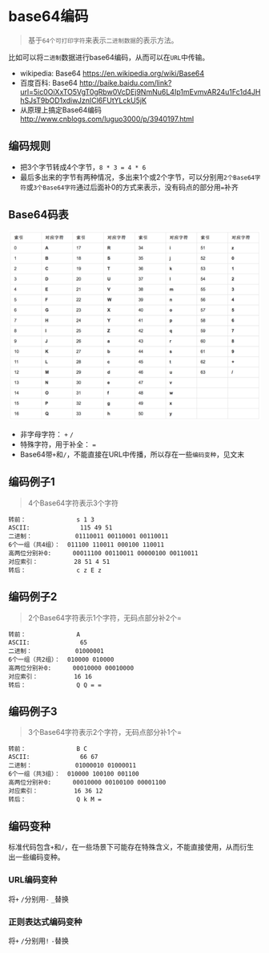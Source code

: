 # base64编码

> 基于`64个可打印字符`来表示`二进制数据`的表示方法。

比如可以将`二进制`数据进行base64编码，从而可以在`URL`中传输。

* wikipedia: Base64 <https://en.wikipedia.org/wiki/Base64>
* 百度百科: Base64 <http://baike.baidu.com/link?url=5ic0OiXxTO5VgT0gRbw0VcDEj9NmNu6L4Ip1mEvmvAR24u1Fc1d4JHhSJsT9bOD1xdiwJznICl6FUtYLckU5jK>
* 从原理上搞定Base64编码 <http://www.cnblogs.com/luguo3000/p/3940197.html>


## 编码规则

* 把3个字节转成4个字节，`8 * 3 = 4 * 6`
* 最后多出来的字节有两种情况，多出来1个或2个字节，可以分别用`2个Base64字符`或`3个Base64字符`通过后面补0的方式来表示，没有码点的部分用`=`补齐


## Base64码表

 <img src="./img/base64-alphabet.png" style="max-height:500px;">

* 非字母字符： `+` `/`
* 特殊字符，用于补全： `=`
* Base64带`+`和`/`，不能直接在URL中传播，所以存在一些`编码变种`，见文末




## 编码例子1

> 4个Base64字符表示3个字符

    转前：              s 1 3
    ASCII:              115 49 51
    二进制：            01110011 00110001 00110011
    6个一组（共4组）：  011100 110011 000100 110011
    高两位分别补0:      00011100 00110011 00000100 00110011
    对应索引：          28 51 4 51
    转后：              c z E z

## 编码例子2

> 2个Base64字符表示1个字符，无码点部分补2个=

    转前：              A
    ASCII:              65
    二进制：            01000001
    6个一组（共2组）：  010000 010000
    高两位分别补0:      00010000 00010000 
    对应索引：          16 16
    转后：              Q Q = = 


## 编码例子3

> 3个Base64字符表示2个字符，无码点部分补1个=

    转前：              B C
    ASCII:              66 67
    二进制：            01000010 01000011
    6个一组（共3组）：  010000 100100 001100
    高两位分别补0:      00010000 00100100 00001100
    对应索引：          16 36 12
    转后：              Q k M = 




## 编码变种

标准代码包含`+`和`/`，在一些场景下可能存在特殊含义，不能直接使用，从而衍生出一些编码变种。

### URL编码变种

将`+` `/`分别用`-` `_`替换


### 正则表达式编码变种

将`+` `/`分别用`!` `-`替换


